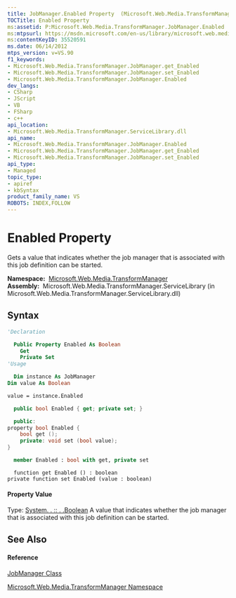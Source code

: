 ```yaml
---
title: JobManager.Enabled Property  (Microsoft.Web.Media.TransformManager)
TOCTitle: Enabled Property
ms:assetid: P:Microsoft.Web.Media.TransformManager.JobManager.Enabled
ms:mtpsurl: https://msdn.microsoft.com/en-us/library/microsoft.web.media.transformmanager.jobmanager.enabled(v=VS.90)
ms:contentKeyID: 35520591
ms.date: 06/14/2012
mtps_version: v=VS.90
f1_keywords:
- Microsoft.Web.Media.TransformManager.JobManager.get_Enabled
- Microsoft.Web.Media.TransformManager.JobManager.set_Enabled
- Microsoft.Web.Media.TransformManager.JobManager.Enabled
dev_langs:
- CSharp
- JScript
- VB
- FSharp
- c++
api_location:
- Microsoft.Web.Media.TransformManager.ServiceLibrary.dll
api_name:
- Microsoft.Web.Media.TransformManager.JobManager.Enabled
- Microsoft.Web.Media.TransformManager.JobManager.get_Enabled
- Microsoft.Web.Media.TransformManager.JobManager.set_Enabled
api_type:
- Managed
topic_type:
- apiref
- kbSyntax
product_family_name: VS
ROBOTS: INDEX,FOLLOW
---
```


# Enabled Property

Gets a value that indicates whether the job manager that is associated with this job definition can be started.

**Namespace:**  [Microsoft.Web.Media.TransformManager](microsoft-web-media-transformmanager-namespace.md)  
**Assembly:**  Microsoft.Web.Media.TransformManager.ServiceLibrary (in Microsoft.Web.Media.TransformManager.ServiceLibrary.dll)

## Syntax

``` vb
'Declaration

  Public Property Enabled As Boolean
    Get
    Private Set
'Usage

  Dim instance As JobManager
Dim value As Boolean

value = instance.Enabled
```

``` csharp
  public bool Enabled { get; private set; }
```

``` c++
  public:
property bool Enabled {
    bool get ();
    private: void set (bool value);
}
```

``` fsharp
  member Enabled : bool with get, private set
```

``` jscript
  function get Enabled () : boolean
private function set Enabled (value : boolean)
```

#### Property Value

Type: [System. . :: . .Boolean](https://msdn.microsoft.com/en-us/library/a28wyd50\(v=vs.90\))  
A value that indicates whether the job manager that is associated with this job definition can be started.  

## See Also

#### Reference

[JobManager Class](jobmanager-class-microsoft-web-media-transformmanager.md)

[Microsoft.Web.Media.TransformManager Namespace](microsoft-web-media-transformmanager-namespace.md)

